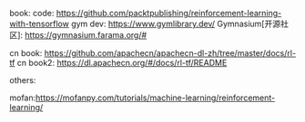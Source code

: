 book: <Reinforcement Learning with TensorFlow>
code: https://github.com/packtpublishing/reinforcement-learning-with-tensorflow
gym dev: https://www.gymlibrary.dev/
Gymnasium[开源社区]: https://gymnasium.farama.org/#

cn book: https://github.com/apachecn/apachecn-dl-zh/tree/master/docs/rl-tf
cn book2: https://dl.apachecn.org/#/docs/rl-tf/README


others:

mofan:https://mofanpy.com/tutorials/machine-learning/reinforcement-learning/
